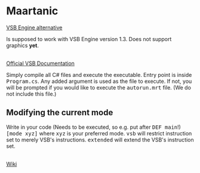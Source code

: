 # Maartanic

[VSB Engine alternative](https://scratch.mit.edu/studios/27769777/)
<p>Is supposed to work with VSB Engine version 1.3. Does not support graphics <b>yet</b>.</p>
<br>
<a href="https://1drv.ms/w/s!AnfmoStjhZY_gYJHHfx08GvbdRHsAg?e=VxucUb">Official VSB Documentation</a>
<p>
Simply compile all C# files and execute the executable. Entry point is inside <kbd>Program.cs</kbd>. Any added argument is used as the file to execute. If not, you will be prompted if you would like to execute the <kbd>autorun.mrt</kbd> file. (We do not include this file.)
</p>

## Modifying the current mode
<p>Write in your code (Needs to be executed, so e.g. put after <kbd>DEF main</kbd>!) <kbd>[mode xyz]</kbd> where <kbd>xyz</kbd> is your preferred mode. <kbd>vsb</kbd> will restrict instruction set to merely VSB's instructions. <kbd>extended</kbd> will extend the VSB's instruction set.</p>

<br>
<a href="https://github.com/McMaartenz/Maartanic/wiki">Wiki</a>
